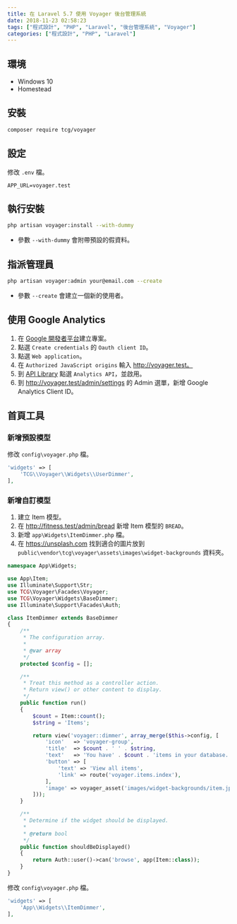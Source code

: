 ```yaml
---
title: 在 Laravel 5.7 使用 Voyager 後台管理系統
date: 2018-11-23 02:58:23
tags: ["程式設計", "PHP", "Laravel", "後台管理系統", "Voyager"]
categories: ["程式設計", "PHP", "Laravel"]
---
```


## 環境

- Windows 10
- Homestead

## 安裝

```bash
composer require tcg/voyager
```

## 設定

修改 `.env` 檔。

```env
APP_URL=voyager.test
```

## 執行安裝

```bash
php artisan voyager:install --with-dummy
```

- 參數 `--with-dummy` 會附帶預設的假資料。

## 指派管理員

```bash
php artisan voyager:admin your@email.com --create
```

- 參數 `--create` 會建立一個新的使用者。

## 使用 Google Analytics

1. 在 [Google 開發者平台](https://console.developers.google.com/)建立專案。
2. 點選 `Create credentials` 的 `Oauth client ID`。
3. 點選 `Web application`。
4. 在 `Authorized JavaScript origins` 輸入 http://voyager.test。
5. 到 [API Library](https://console.developers.google.com/apis/library) 點選 `Analytics API`，並啟用。
6. 到 http://voyager.test/admin/settings 的 Admin 選單，新增 Google Analytics Client ID。

## 首頁工具

### 新增預設模型

修改 `config\voyager.php` 檔。

```php
'widgets' => [
    'TCG\\Voyager\\Widgets\\UserDimmer',
],
```

### 新增自訂模型

1. 建立 Item 模型。
2. 在 http://fitness.test/admin/bread 新增 Item 模型的 `BREAD`。
3. 新增 `app\Widgets\ItemDimmer.php` 檔。
4. 在 https://unsplash.com 找到適合的圖片放到 `public\vendor\tcg\voyager\assets\images\widget-backgrounds` 資料夾。

```php
namespace App\Widgets;

use App\Item;
use Illuminate\Support\Str;
use TCG\Voyager\Facades\Voyager;
use TCG\Voyager\Widgets\BaseDimmer;
use Illuminate\Support\Facades\Auth;

class ItemDimmer extends BaseDimmer
{
    /**
     * The configuration array.
     *
     * @var array
     */
    protected $config = [];

    /**
     * Treat this method as a controller action.
     * Return view() or other content to display.
     */
    public function run()
    {
        $count = Item::count();
        $string = 'Items';

        return view('voyager::dimmer', array_merge($this->config, [
            'icon'   => 'voyager-group',
            'title'  => $count . ' ' . $string,
            'text'   => 'You have' . $count . 'items in your database. Click on button below to view all items.',
            'button' => [
                'text' => 'View all items',
                'link' => route('voyager.items.index'),
            ],
            'image' => voyager_asset('images/widget-backgrounds/item.jpg'),
        ]));
    }

    /**
     * Determine if the widget should be displayed.
     *
     * @return bool
     */
    public function shouldBeDisplayed()
    {
        return Auth::user()->can('browse', app(Item::class));
    }
}
```

修改 `config\voyager.php` 檔。

```php
'widgets' => [
    'App\\Widgets\\ItemDimmer',
],
```

